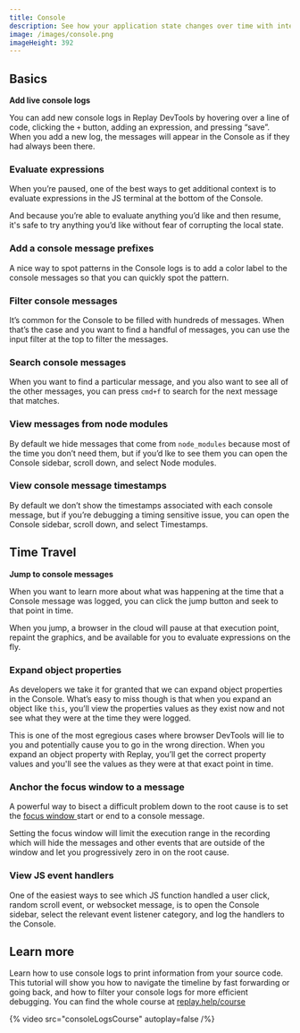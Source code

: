 ```yaml
---
title: Console
description: See how your application state changes over time with interactive console logs.
image: /images/console.png
imageHeight: 392
---
```


## Basics

**Add live console logs**

You can add new console logs in Replay DevTools by hovering over a line of code, clicking the `+` button, adding an expression, and pressing “save”. When you add a new log, the messages will appear in the Console as if they had always been there.

### Evaluate expressions

When you’re paused, one of the best ways to get additional context is to evaluate expressions in the JS terminal at the bottom of the Console.

And because you’re able to evaluate anything you’d like and then resume, it's safe to try anything you’d like without fear of corrupting the local state.

### Add a console message prefixes

A nice way to spot patterns in the Console logs is to add a color label to the console messages so that you can quickly spot the pattern.

### Filter console messages

It’s common for the Console to be filled with hundreds of messages. When that’s the case and you want to find a handful of messages, you can use the input filter at the top to filter the messages.

### Search console messages

When you want to find a particular message, and you also want to see all of the other messages, you can press `cmd+f` to search for the next message that matches.

### View messages from node modules

By default we hide messages that come from `node_modules` because most of the time you don’t need them, but if you’d lke to see them you can open the Console sidebar, scroll down, and select Node modules.

### View console message timestamps

By default we don’t show the timestamps associated with each console message, but if you’re debugging a timing sensitive issue, you can open the Console sidebar, scroll down, and select Timestamps.

## Time Travel

**Jump to console messages**

When you want to learn more about what was happening at the time that a Console message was logged, you can click the jump button and seek to that point in time.

When you jump, a browser in the cloud will pause at that execution point, repaint the graphics, and be available for you to evaluate expressions on the fly.

### Expand object properties

As developers we take it for granted that we can expand object properties in the Console. What’s easy to miss though is that when you expand an object like `this`, you’ll view the properties values as they exist now and not see what they were at the time they were logged.

This is one of the most egregious cases where browser DevTools will lie to you and potentially cause you to go in the wrong direction. When you expand an object property with Replay, you’ll get the correct property values and you'll see the values as they were at that exact point in time.

### Anchor the focus window to a message

A powerful way to bisect a difficult problem down to the root cause is to set the [focus window ](/time-travel-intro/bisect-the-problem)start or end to a console message.

Setting the focus window will limit the execution range in the recording which will hide the messages and other events that are outside of the window and let you progressively zero in on the root cause.

### View JS event handlers

One of the easiest ways to see which JS function handled a user click, random scroll event, or websocket message, is to open the Console sidebar, select the relevant event listener category, and log the handlers to the Console.

## Learn more

Learn how to use console logs to print information from your source code. This tutorial will show you how to navigate the timeline by fast forwarding or going back, and how to filter your console logs for more efficient debugging. You can find the whole course at [replay.help/course](https://replay.help/course)

{% video src="consoleLogsCourse" autoplay=false /%}
